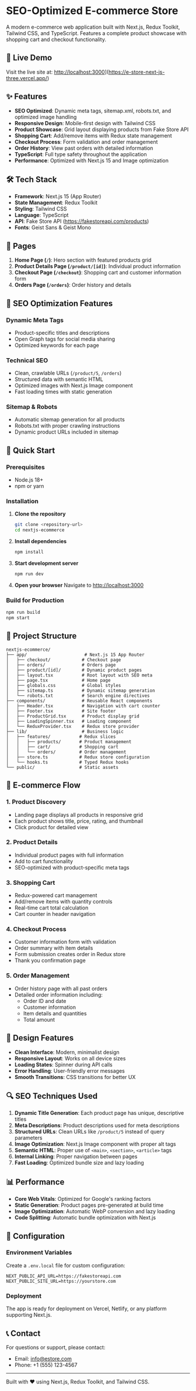 # SEO-Optimized E-commerce Store

A modern e-commerce web application built with Next.js, Redux Toolkit, Tailwind CSS, and TypeScript. Features a complete product showcase with shopping cart and checkout functionality.

## 🚀 Live Demo

Visit the live site at: [http://localhost:3000](http://localhost:3000)](https://e-store-next-js-three.vercel.app/)

## ✨ Features

- **SEO Optimized**: Dynamic meta tags, sitemap.xml, robots.txt, and optimized image handling
- **Responsive Design**: Mobile-first design with Tailwind CSS
- **Product Showcase**: Grid layout displaying products from Fake Store API
- **Shopping Cart**: Add/remove items with Redux state management
- **Checkout Process**: Form validation and order management
- **Order History**: View past orders with detailed information
- **TypeScript**: Full type safety throughout the application
- **Performance**: Optimized with Next.js 15 and Image optimization

## 🛠️ Tech Stack

- **Framework**: Next.js 15 (App Router)
- **State Management**: Redux Toolkit
- **Styling**: Tailwind CSS
- **Language**: TypeScript
- **API**: Fake Store API (https://fakestoreapi.com/products)
- **Fonts**: Geist Sans & Geist Mono

## 📱 Pages

1. **Home Page (`/`)**: Hero section with featured products grid
2. **Product Details Page (`/product/[id]`)**: Individual product information
3. **Checkout Page (`/checkout`)**: Shopping cart and customer information form
4. **Orders Page (`/orders`)**: Order history and details

## 🎯 SEO Optimization Features

### Dynamic Meta Tags

- Product-specific titles and descriptions
- Open Graph tags for social media sharing
- Optimized keywords for each page

### Technical SEO

- Clean, crawlable URLs (`/product/5`, `/orders`)
- Structured data with semantic HTML
- Optimized images with Next.js Image component
- Fast loading times with static generation

### Sitemap & Robots

- Automatic sitemap generation for all products
- Robots.txt with proper crawling instructions
- Dynamic product URLs included in sitemap

## 🚀 Quick Start

### Prerequisites

- Node.js 18+
- npm or yarn

### Installation

1. **Clone the repository**

   ```bash
   git clone <repository-url>
   cd nextjs-ecommerce
   ```

2. **Install dependencies**

   ```bash
   npm install
   ```

3. **Start development server**

   ```bash
   npm run dev
   ```

4. **Open your browser**
   Navigate to [http://localhost:3000](http://localhost:3000)

### Build for Production

```bash
npm run build
npm start
```

## 📂 Project Structure

```
nextjs-ecommerce/
├── app/                      # Next.js 15 App Router
│   ├── checkout/            # Checkout page
│   ├── orders/              # Orders page
│   ├── product/[id]/        # Dynamic product pages
│   ├── layout.tsx           # Root layout with SEO meta
│   ├── page.tsx             # Home page
│   ├── globals.css          # Global styles
│   ├── sitemap.ts           # Dynamic sitemap generation
│   └── robots.txt           # Search engine directives
├── components/              # Reusable React components
│   ├── Header.tsx           # Navigation with cart counter
│   ├── Footer.tsx           # Site footer
│   ├── ProductGrid.tsx      # Product display grid
│   ├── LoadingSpinner.tsx   # Loading component
│   └── ReduxProvider.tsx    # Redux store provider
├── lib/                     # Business logic
│   ├── features/           # Redux slices
│   │   ├── products/       # Product management
│   │   ├── cart/           # Shopping cart
│   │   └── orders/         # Order management
│   ├── store.ts            # Redux store configuration
│   └── hooks.ts            # Typed Redux hooks
└── public/                 # Static assets
```

## 🛒 E-commerce Flow

### 1. Product Discovery

- Landing page displays all products in responsive grid
- Each product shows title, price, rating, and thumbnail
- Click product for detailed view

### 2. Product Details

- Individual product pages with full information
- Add to cart functionality
- SEO-optimized with product-specific meta tags

### 3. Shopping Cart

- Redux-powered cart management
- Add/remove items with quantity controls
- Real-time cart total calculation
- Cart counter in header navigation

### 4. Checkout Process

- Customer information form with validation
- Order summary with item details
- Form submission creates order in Redux store
- Thank you confirmation page

### 5. Order Management

- Order history page with all past orders
- Detailed order information including:
  - Order ID and date
  - Customer information
  - Item details and quantities
  - Total amount

## 🎨 Design Features

- **Clean Interface**: Modern, minimalist design
- **Responsive Layout**: Works on all device sizes
- **Loading States**: Spinner during API calls
- **Error Handling**: User-friendly error messages
- **Smooth Transitions**: CSS transitions for better UX

## 🔍 SEO Techniques Used

1. **Dynamic Title Generation**: Each product page has unique, descriptive titles
2. **Meta Descriptions**: Product descriptions used for meta descriptions
3. **Structured URLs**: Clean URLs like `/product/5` instead of query parameters
4. **Image Optimization**: Next.js Image component with proper alt tags
5. **Semantic HTML**: Proper use of `<main>`, `<section>`, `<article>` tags
6. **Internal Linking**: Proper navigation between pages
7. **Fast Loading**: Optimized bundle size and lazy loading

## 📊 Performance

- **Core Web Vitals**: Optimized for Google's ranking factors
- **Static Generation**: Product pages pre-generated at build time
- **Image Optimization**: Automatic WebP conversion and lazy loading
- **Code Splitting**: Automatic bundle optimization with Next.js

## 🔧 Configuration

### Environment Variables

Create a `.env.local` file for custom configuration:

```env
NEXT_PUBLIC_API_URL=https://fakestoreapi.com
NEXT_PUBLIC_SITE_URL=https://yourstore.com
```

### Deployment

The app is ready for deployment on Vercel, Netlify, or any platform supporting Next.js.

## 📞 Contact

For questions or support, please contact:

- Email: info@estore.com
- Phone: +1 (555) 123-4567

---

Built with ❤️ using Next.js, Redux Toolkit, and Tailwind CSS.

